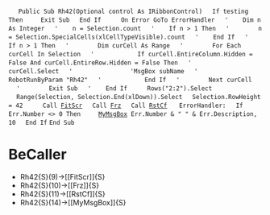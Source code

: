 &nbsp;&nbsp;&nbsp;&nbsp;
`Public Sub Rh42(Optional control As IRibbonControl)`
&nbsp;&nbsp;&nbsp;&nbsp;`If testing Then`
&nbsp;&nbsp;&nbsp;&nbsp;&nbsp;&nbsp;&nbsp;&nbsp;`Exit Sub`
&nbsp;&nbsp;&nbsp;&nbsp;`End If`
&nbsp;&nbsp;&nbsp;&nbsp;
&nbsp;&nbsp;&nbsp;&nbsp;`On Error GoTo ErrorHandler`
&nbsp;&nbsp;&nbsp;&nbsp;`'    Dim n As Integer`
&nbsp;&nbsp;&nbsp;&nbsp;`'    n = Selection.count`
&nbsp;&nbsp;&nbsp;&nbsp;`'    If n > 1 Then`
&nbsp;&nbsp;&nbsp;&nbsp;`'        n = Selection.SpecialCells(xlCellTypeVisible).count`
&nbsp;&nbsp;&nbsp;&nbsp;`'    End If`
&nbsp;&nbsp;&nbsp;&nbsp;`'    If n > 1 Then`
&nbsp;&nbsp;&nbsp;&nbsp;`'        Dim curCell As Range`
&nbsp;&nbsp;&nbsp;&nbsp;`'        For Each curCell In Selection`
&nbsp;&nbsp;&nbsp;&nbsp;`'            If curCell.EntireColumn.Hidden = False And curCell.EntireRow.Hidden = False Then`
&nbsp;&nbsp;&nbsp;&nbsp;`'                curCell.Select`
&nbsp;&nbsp;&nbsp;&nbsp;`'                'MsgBox subName`
&nbsp;&nbsp;&nbsp;&nbsp;`'                RobotRunByParam "Rh42"`
&nbsp;&nbsp;&nbsp;&nbsp;`'            End If`
&nbsp;&nbsp;&nbsp;&nbsp;`'        Next curCell`
&nbsp;&nbsp;&nbsp;&nbsp;`'        Exit Sub`
&nbsp;&nbsp;&nbsp;&nbsp;`'    End If`
&nbsp;&nbsp;&nbsp;&nbsp;
&nbsp;&nbsp;&nbsp;&nbsp;`Rows("2:2").Select`
&nbsp;&nbsp;&nbsp;&nbsp;`Range(Selection, Selection.End(xlDown)).Select`
&nbsp;&nbsp;&nbsp;&nbsp;`Selection.RowHeight = 42`
&nbsp;&nbsp;&nbsp;&nbsp;
&nbsp;&nbsp;&nbsp;&nbsp;`Call `[`FitScr`](FitScr)
&nbsp;&nbsp;&nbsp;&nbsp;`Call `[`Frz`](Frz)
&nbsp;&nbsp;&nbsp;&nbsp;`Call `[`RstCf`](RstCf)
&nbsp;&nbsp;&nbsp;&nbsp;
`ErrorHandler:`
&nbsp;&nbsp;&nbsp;&nbsp;`If Err.Number <> 0 Then`
&nbsp;&nbsp;&nbsp;&nbsp;&nbsp;&nbsp;&nbsp;&nbsp;[`MyMsgBox`](MyMsgBox)` Err.Number & " " & Err.Description, 10`
&nbsp;&nbsp;&nbsp;&nbsp;`End If`
`End Sub`
&nbsp;&nbsp;&nbsp;&nbsp;
&nbsp;&nbsp;&nbsp;&nbsp;


# BeCaller
- Rh42{S}(9)->[[FitScr]]{S}
- Rh42{S}(10)->[[Frz]]{S}
- Rh42{S}(11)->[[RstCf]]{S}
- Rh42{S}(14)->[[MyMsgBox]]{S}

